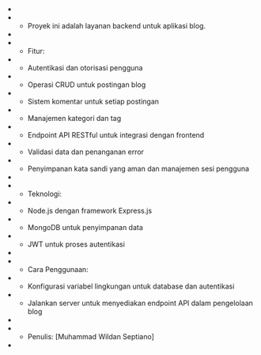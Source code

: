 
 * 
 * - Proyek ini adalah layanan backend untuk aplikasi blog.
 * 
 * - Fitur:
 *   - Autentikasi dan otorisasi pengguna
 *   - Operasi CRUD untuk postingan blog
 *   - Sistem komentar untuk setiap postingan
 *   - Manajemen kategori dan tag
 *   - Endpoint API RESTful untuk integrasi dengan frontend
 *   - Validasi data dan penanganan error
 *   - Penyimpanan kata sandi yang aman dan manajemen sesi pengguna
 * 
 * - Teknologi:
 *   - Node.js dengan framework Express.js
 *   - MongoDB untuk penyimpanan data
 *   - JWT untuk proses autentikasi
 * 
 * - Cara Penggunaan:
 *   - Konfigurasi variabel lingkungan untuk database dan autentikasi
 *   - Jalankan server untuk menyediakan endpoint API dalam pengelolaan blog
 * 
 * - Penulis: [Muhammad Wildan Septiano]
 * 
